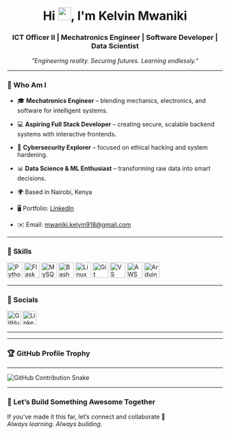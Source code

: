 <!-- 
README.md for Kelvin Mwaniki
Last updated: 2025-07
Tips:
- All comments are hidden using HTML, and won't render on GitHub.
- Replace placeholders (like repo links) as needed.
-->

<!-- 👋 Intro Section -->
<h1 align="center">Hi <img src="https://user-images.githubusercontent.com/18350557/176309783-0785949b-9127-417c-8b55-ab5a4333674e.gif" width="30" />, I'm Kelvin Mwaniki</h1>
<h3 align="center">ICT Officer II | Mechatronics Engineer | Software Developer | Data Scientist</h3>

<!-- ✨ Quote -->
<p align="center"><em>"Engineering reality. Securing futures. Learning endlessly."</em></p>

---

<!-- 🧑‍💻 Who Am I -->
### 💼 Who Am I
- 🎓 **Mechatronics Engineer** – blending mechanics, electronics, and software for intelligent systems.
- 💻 **Aspiring Full Stack Developer** – creating secure, scalable backend systems with interactive frontends.
- 🔐 **Cybersecurity Explorer** – focused on ethical hacking and system hardening.
- 📊 **Data Science & ML Enthusiast** – transforming raw data into smart decisions.

- 🌍 Based in Nairobi, Kenya  
- 🖥️ Portfolio: [LinkedIn](https://www.linkedin.com/in/kelvin-mwaniki/)  
- ✉️ Email: [mwaniki.kelvin918@gmail.com](mailto:mwaniki.kelvin918@gmail.com)

---

<!-- 🧠 Skills Section -->
### 🧰 Skills

<!-- Tip: Use https://github.com/danielcranney/readme-generator for more icons -->
<p align="left">
  <a href="https://www.python.org/" target="_blank"><img src="https://raw.githubusercontent.com/danielcranney/readme-generator/main/public/icons/skills/python-colored.svg" width="36" height="36" alt="Python" /></a>
  <a href="https://flask.palletsprojects.com/" target="_blank"><img src="https://raw.githubusercontent.com/danielcranney/readme-generator/main/public/icons/skills/flask-colored.svg" width="36" height="36" alt="Flask" /></a>
  <a href="https://www.mysql.com/" target="_blank"><img src="https://raw.githubusercontent.com/danielcranney/readme-generator/main/public/icons/skills/mysql-colored.svg" width="36" height="36" alt="MySQL" /></a>
  <a href="https://www.gnu.org/software/bash/" target="_blank"><img src="https://raw.githubusercontent.com/danielcranney/readme-generator/main/public/icons/skills/gnubash.svg" width="36" height="36" alt="Bash" /></a>
  <a href="https://www.linux.org" target="_blank"><img src="https://raw.githubusercontent.com/danielcranney/readme-generator/main/public/icons/skills/linux-colored.svg" width="36" height="36" alt="Linux" /></a>
  <a href="https://git-scm.com/" target="_blank"><img src="https://raw.githubusercontent.com/danielcranney/readme-generator/main/public/icons/skills/git-colored.svg" width="36" height="36" alt="Git" /></a>
  <a href="https://code.visualstudio.com/" target="_blank"><img src="https://raw.githubusercontent.com/danielcranney/readme-generator/main/public/icons/skills/visualstudiocode-colored.svg" width="36" height="36" alt="VS Code" /></a>
  <a href="https://aws.amazon.com/" target="_blank"><img src="https://raw.githubusercontent.com/danielcranney/readme-generator/main/public/icons/skills/aws-colored.svg" width="36" height="36" alt="AWS" /></a>
  <a href="https://www.arduino.cc/" target="_blank"><img src="https://raw.githubusercontent.com/danielcranney/readme-generator/main/public/icons/skills/arduino-colored.svg" width="36" height="36" alt="Arduino" /></a>
</p>

---

<!-- 🔗 Socials -->
### 🔗 Socials
<p align="left">
  <a href="https://github.com/akaTheJew" target="_blank"><img src="https://raw.githubusercontent.com/danielcranney/readme-generator/main/public/icons/socials/github.svg" width="32" height="32" alt="GitHub" /></a>
  <a href="https://www.linkedin.com/in/kelvin-mwaniki/" target="_blank"><img src="https://raw.githubusercontent.com/danielcranney/readme-generator/main/public/icons/socials/linkedin.svg" width="32" height="32" alt="LinkedIn" /></a>
</p>

---

<!-- 🚀 Featured Projects 
### 🚀 Featured Projects

> ✨ *Add direct links to your most impressive work below:*

- 🔐 [Encrypted Sandbox Manager](https://github.com/your-repo-link): Secure file & app isolation using eCryptfs + Firejail.
- 🤖 [AI Chatbot Engine](https://github.com/your-repo-link): A WhatsApp/Messenger bot with Botpress & OpenAI.
- 📊 [DataViz Dashboard](https://github.com/your-repo-link): Flask-powered dashboards with Plotly, Pandas, and machine learning.
-->

---

<!-- 🏆 GitHub Trophies (Optional Flair) -->
### 🏆 GitHub Profile Trophy
<!--
![Trophies](https://github-profile-trophy.vercel.app/?username=akaTheJew&theme=algolia&margin-w=10&margin-h=10)
-->
---

<!-- 📊 GitHub Stats 
### 📈 GitHub Stats

<a href="http://www.github.com/akaTheJew">
  <img src="https://github-readme-stats.vercel.app/api?username=akaTheJew&show_icons=true&theme=tokyonight&hide_border=true" />
</a>

<a href="http://www.github.com/akaTheJew">
  <img src="https://github-readme-stats.vercel.app/api/top-langs/?username=akaTheJew&layout=compact&theme=tokyonight&hide_border=true" />
</a>
-->

<!-- 🐍 Contribution Snake (optional flair) -->

![GitHub Contribution Snake](https://github.com/akaTheJew/akaTheJew/blob/output/github-contribution-grid-snake.svg)


---

<!-- 👋 Outro -->
### 💬 Let’s Build Something Awesome Together
If you’ve made it this far, let’s connect and collaborate 🤝  
*Always learning. Always building.*

